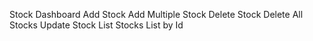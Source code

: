  Stock Dashboard
 	Add Stock
 	Add Multiple Stock
 	Delete Stock
 	Delete All Stocks
 	Update Stock
 	List Stocks
 	List by Id	